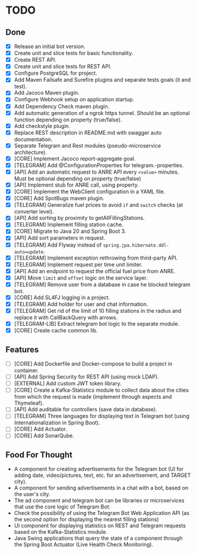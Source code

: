 # TODO

## Done

- [X] Release an initial bot version.
- [X] Create unit and slice tests for basic functionality.
- [X] Create REST API.
- [X] Create unit and slice tests for REST API.
- [X] Configure PostgreSQL for project.
- [X] Add Maven Failsafe and Surefire plugins and separate tests goals (it and test).
- [X] Add Jacoco Maven plugin.
- [X] Configure Webhook setup on application startup.
- [X] Add Dependency Check maven plugin.
- [X] Add automatic generation of a ngrok https tunnel. Should be an optional function depending on property (true/false).
- [X] Add checkstyle plugin.
- [X] Replace REST description in README.md with swagger auto documentation.
- [X] Separate Telegram and Rest modules (pseudo-microservice architecture).
- [X] [CORE] Implement Jacoco report-aggregate goal.
- [X] [TELEGRAM] Add @ConfigurationProperties for telegram.-properties.
- [X] [API] Add an automatic request to ANRE API every `<value>` minutes. Must be optional depending on property (true/false)
- [X] [API] Implement stub for ANRE call, using property.
- [X] [CORE] Implement the WebClient configuration in a YAML file.
- [X] [CORE] Add SpotBugs maven plugin.
- [X] [TELEGRAM] Generalize fuel prices to avoid `if` and `switch` checks (at converter level).
- [X] [API] Add sorting by proximity to getAllFillingStations.
- [X] [TELEGRAM] Implement filling station cache.
- [X] [CORE] Migrate to Java 20 and Spring Boot 3.
- [X] [API] Add sort parameters in request.
- [X] [TELEGRAM] Add Flyway instead of `spring.jpa.hibernate.ddl-auto=update`.
- [X] [TELEGRAM] Implement exception rethrowing from third-party API.
- [X] [TELEGRAM] Implement request per time unit limiter.
- [X] [API] Add an endpoint to request the official fuel price from ANRE.
- [X] [API] Move `limit` and `offset` logic on the service layer.
- [X] [TELEGRAM] Remove user from a database in case he blocked telegram bot.
- [X] [CORE] Add SL4FJ logging in a project.
- [X] [TELEGRAM] Add holder for user and chat information.
- [X] [TELEGRAM] Get rid of the limit of 10 filling stations in the radius and replace it with CallBackQuery with arrows.
- [X] [TELEGRAM-LIB] Extract telegram bot logic to the separate module.
- [X] [CORE] Create cache common lib.

## Features

- [ ] [CORE] Add Dockerfile and Docker-compose to build a project in container.
- [ ] [API] Add Spring Security for REST API (using mock LDAP).
- [ ] [EXTERNAL] Add custom JWT token library.
- [ ] [CORE] Create a Kafka-Statistics module to collect data about the cities from which the request is made (implement through
  aspects and Thymeleaf).
- [ ] [API] Add auditable for controllers (save data in database).
- [ ] [TELEGRAM] Three languages for displaying text in Telegram bot (using Internationalization in Spring Boot).
- [ ] [CORE] Add Actuator.
- [ ] [CORE] Add SonarQube.

## Food For Thought

- A component for creating advertisements for the Telegram bot
  (UI for adding date, video/pictures, text, etc. for an advertisement, and TARGET city).
- A component for sending advertisements in a chat with a bot, based on the user's city.
- The ad component and telegram bot can be libraries or microservices that use the core logic of Telegram Bot.
- Check the possibility of using the Telegram Bot Web Application API (as the second option for displaying the nearest filling
  stations)
- UI component for displaying statistics on REST and Telegram requests based on the Kafka-Statistics module.
- Java Swing applications that query the state of a component through the Spring Boot Actuator (Live Health Check Monitoring).